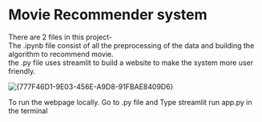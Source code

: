 
# Movie Recommender system

There are 2 files in this project-  
The .ipynb file consist of all the preprocessing of the data and building the algorithm to recommend movie.  
the .py file uses streamlit to build a website to make the system more user friendly.


![{777F46D1-9E03-456E-A9D8-91FBAE8409D6}](https://github.com/user-attachments/assets/d3e83cea-30ff-47a0-9922-5454e6c67306)


To run the webpage locally.
Go to .py file and Type streamlit run app.py in the terminal
